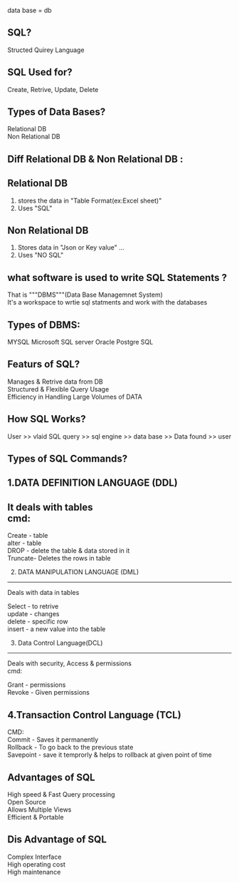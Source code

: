 data base = db 

SQL?
---
Structed Quirey Language  

SQL Used for?  
-------------
Create, Retrive, Update, Delete  

Types of Data Bases?
------------------
Relational DB   
Non Relational DB   

Diff Relational DB   &  Non Relational DB :  
-----------------------------------------

Relational DB                                                                         
------------                                                                           

1. stores the data in "Table Format(ex:Excel sheet)"                                
2. Uses "SQL"                                                                        


Non Relational DB 
-----------------
 1. Stores data in "Json or Key value" ...
 2. Uses "NO SQL"


what software is used to write SQL Statements ?  
----------------------------------------
That is """DBMS"""(Data Base Managemnet System)    
It's a workspace to wrtie sql statments and work with the databases  

Types of DBMS:
---------------
MYSQL
Microsoft SQL server
Oracle
Postgre SQL


Featurs of SQL?  
----------------
Manages & Retrive data from DB  
Structured & Flexible Query Usage  
Efficiency in Handling Large Volumes of DATA  

How SQL Works?  
------------

User >> vlaid SQL query >> sql engine >> data base >> Data found >> user

Types of SQL Commands?  
--------------------
1.DATA DEFINITION LANGUAGE (DDL)    
----------------------------
It deals with tables  
cmd:  
--  
Create  - table  
alter   - table  
DROP    - delete the table & data stored in it  
Truncate- Deletes the rows in table  

2. DATA MANIPULATION LANGUAGE (DML)
-----------------------------
 Deals with data in tables  

 Select  - to retrive  
 update  - changes  
 delete   - specific row  
 insert   - a new value into the table  

 3. Data Control Language(DCL)
------------------------------

Deals with security, Access & permissions  
cmd:  

Grant - permissions  
Revoke - Given permissions  

4.Transaction Control Language (TCL)  
----------------------------------
CMD:   
Commit - Saves it permanently  
Rollback - To go back to the previous state  
Savepoint - save it temprorly & helps to rollback at given point of time  

Advantages of SQL  
------------------
High speed & Fast Query processing  
Open Source  
Allows Multiple Views  
Efficient & Portable  

Dis Advantage of SQL  
---------------------
Complex Interface    
High operating cost  
High maintenance    
